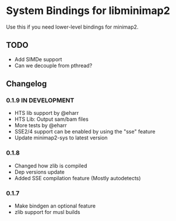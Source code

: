 # System Bindings for libminimap2
Use this if you need lower-level bindings for minimap2.

## TODO
* Add SIMDe support
* Can we decouple from pthread?

## Changelog

### 0.1.9 IN DEVELOPMENT
* HTS lib support by @eharr
* HTS Lib: Output sam/bam files
* More tests by @eharr
* SSE2/4 support can be enabled by using the "sse" feature
* Update minimap2-sys to latest version


### 0.1.8
* Changed how zlib is compiled
* Dep versions update
* Added SSE compilation feature (Mostly autodetects)

### 0.1.7
* Make bindgen an optional feature
* zlib support for musl builds